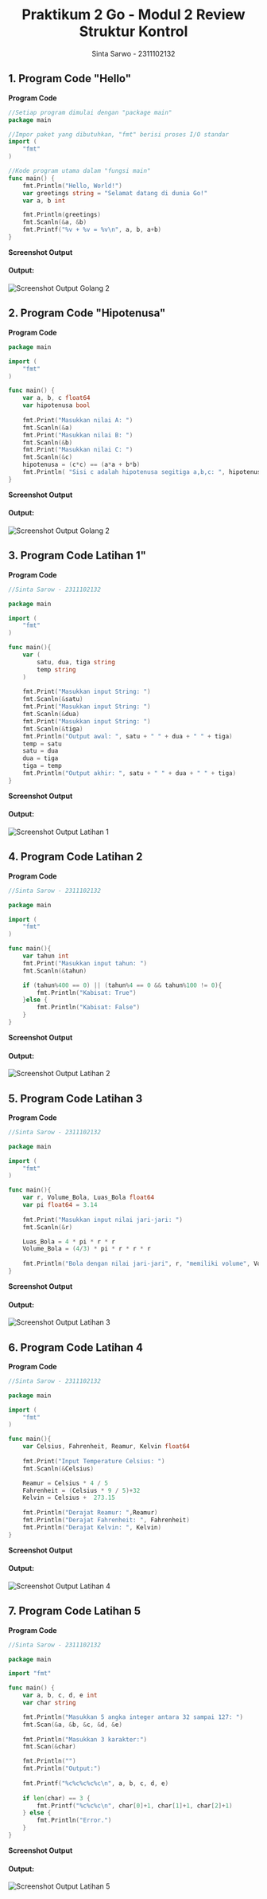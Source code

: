 # <h1 align="center">Praktikum 2 Go - Modul 2 Review Struktur Kontrol</h1>
<p align="center">Sinta Sarwo - 2311102132</p>

## 1. Program Code "Hello"

**Program Code**
```go
//Setiap program dimulai dengan "package main"
package main

//Impor paket yang dibutuhkan, "fmt" berisi proses I/O standar
import (
	"fmt"
)

//Kode program utama dalam "fungsi main"
func main() {
	fmt.Println("Hello, World!")
	var greetings string = "Selamat datang di dunia Go!"
	var a, b int

	fmt.Println(greetings)
	fmt.Scanln(&a, &b)
	fmt.Printf("%v + %v = %v\n", a, b, a+b)
}
```

**Screenshot Output**

#### Output:
![Screenshot Output Golang 2](Output-Golang-1_Sinta.png)

## 2. Program Code "Hipotenusa"

**Program Code**
```go
package main

import (
	"fmt"
)

func main() {
	var a, b, c float64
	var hipotenusa bool
	
	fmt.Print("Masukkan nilai A: ")
	fmt.Scanln(&a)
	fmt.Print("Masukkan nilai B: ")
	fmt.Scanln(&b)
	fmt.Print("Masukkan nilai C: ")
	fmt.Scanln(&c)
	hipotenusa = (c*c) == (a*a + b*b)
	fmt.Println( "Sisi c adalah hipotenusa segitiga a,b,c: ", hipotenusa)
}
```

**Screenshot Output**

#### Output:
![Screenshot Output Golang 2](Output-Golang-2_Sinta.png)

## 3. Program Code Latihan 1"

**Program Code**
```go
//Sinta Sarow - 2311102132

package main

import (
	"fmt"
)

func main(){
	var (
		satu, dua, tiga string
		temp string
	)
	
	fmt.Print("Masukkan input String: ")
	fmt.Scanln(&satu)
	fmt.Print("Masukkan input String: ")
	fmt.Scanln(&dua)
	fmt.Print("Masukkan input String: ")
	fmt.Scanln(&tiga)
	fmt.Println("Output awal: ", satu + " " + dua + " " + tiga)
	temp = satu
	satu = dua
	dua = tiga
	tiga = temp
	fmt.Println("Output akhir: ", satu + " " + dua + " " + tiga)
}
```

**Screenshot Output**

#### Output:
![Screenshot Output Latihan 1](Output-Golang-Latihan01_Sinta.png)

## 4. Program Code Latihan 2

**Program Code**
```go
//Sinta Sarow - 2311102132

package main

import (
	"fmt"
)

func main(){
	var tahun int
	fmt.Print("Masukkan input tahun: ")
	fmt.Scanln(&tahun)

	if (tahun%400 == 0) || (tahun%4 == 0 && tahun%100 != 0){
		fmt.Println("Kabisat: True")
	}else {
		fmt.Println("Kabisat: False")
	}
}
```

**Screenshot Output**

#### Output:
![Screenshot Output Latihan 2](Output-Golang-Latihan02_Sinta.png)

## 5. Program Code Latihan 3

**Program Code**
```go
//Sinta Sarow - 2311102132

package main

import (
	"fmt"
)

func main(){
	var r, Volume_Bola, Luas_Bola float64
	var pi float64 = 3.14
	
	fmt.Print("Masukkan input nilai jari-jari: ")
	fmt.Scanln(&r)

	Luas_Bola = 4 * pi * r * r
	Volume_Bola = (4/3) * pi * r * r * r
	
	fmt.Println("Bola dengan nilai jari-jari", r, "memiliki volume", Volume_Bola, "dan luas kulit", Luas_Bola)
}
```

**Screenshot Output**

#### Output:
![Screenshot Output Latihan 3](Output-Golang-Latihan03_Sinta.png)

## 6. Program Code Latihan 4

**Program Code**
```go
//Sinta Sarow - 2311102132

package main

import (
	"fmt"
)

func main(){
	var Celsius, Fahrenheit, Reamur, Kelvin float64
	
	fmt.Print("Input Temperature Celsius: ")
	fmt.Scanln(&Celsius)

	Reamur = Celsius * 4 / 5
	Fahrenheit = (Celsius * 9 / 5)+32
	Kelvin = Celsius +  273.15
	
	fmt.Println("Derajat Reamur: ",Reamur)
	fmt.Println("Derajat Fahrenheit: ", Fahrenheit)
	fmt.Println("Derajat Kelvin: ", Kelvin)
}
```

**Screenshot Output**

#### Output:
![Screenshot Output Latihan 4](Output-Golang-Latihan04_Sinta.png)

## 7. Program Code Latihan 5

**Program Code**
```go
//Sinta Sarow - 2311102132

package main

import "fmt"

func main() {
	var a, b, c, d, e int
	var char string

	fmt.Println("Masukkan 5 angka integer antara 32 sampai 127: ")
	fmt.Scan(&a, &b, &c, &d, &e)
	
	fmt.Println("Masukkan 3 karakter:")
	fmt.Scan(&char)

	fmt.Println("")
	fmt.Println("Output:")
	
	fmt.Printf("%c%c%c%c%c\n", a, b, c, d, e)
	
	if len(char) == 3 {
		fmt.Printf("%c%c%c\n", char[0]+1, char[1]+1, char[2]+1)
	} else {
		fmt.Println("Error.")
	}
}
```

**Screenshot Output**

#### Output:
![Screenshot Output Latihan 5](Output-Golang-Latihan05_Sinta.png)
